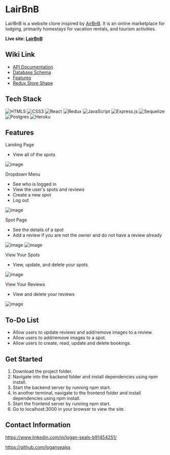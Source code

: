 
# LairBnB

LairBnB is a website clone inspired by [AirBnB](https://www.airbnb.com/). It is an online marketplace for lodging, primarily homestays for vacation rentals, and tourism activities.

**Live site: [LairBnB](https://airbnb-api-logan.herokuapp.com/)**

## Wiki Link

 - [API Documentation](https://github.com/logansealss/AirBnB/wiki/API-Documentation)
 - [Database Schema](https://github.com/logansealss/AirBnB/wiki/Database-Schema)
 - [Features](https://github.com/logansealss/AirBnB/wiki/Features)
 - [Redux Store Shape](https://github.com/logansealss/AirBnB/wiki/Redux-Store-Shape)
 
## Tech Stack

![HTML5](https://img.shields.io/badge/html5-%23E34F26.svg?style=for-the-badge&logo=html5&logoColor=white)
![CSS3](https://img.shields.io/badge/css3-%231572B6.svg?style=for-the-badge&logo=css3&logoColor=white)
![React](https://img.shields.io/badge/react-%2320232a.svg?style=for-the-badge&logo=react&logoColor=%2361DAFB)
![Redux](https://img.shields.io/badge/redux-%23593d88.svg?style=for-the-badge&logo=redux&logoColor=white)
![JavaScript](https://img.shields.io/badge/javascript-%23323330.svg?style=for-the-badge&logo=javascript&logoColor=%23F7DF1E)
![Express.js](https://img.shields.io/badge/express.js-%23404d59.svg?style=for-the-badge&logo=express&logoColor=%2361DAFB)
![Sequelize](https://img.shields.io/badge/Sequelize-52B0E7?style=for-the-badge&logo=Sequelize&logoColor=white)
![Postgres](https://img.shields.io/badge/postgres-%23316192.svg?style=for-the-badge&logo=postgresql&logoColor=white)
![Heroku](https://img.shields.io/badge/heroku-%23430098.svg?style=for-the-badge&logo=heroku&logoColor=white)

## Features

Landing Page
- View all of the spots

![image](https://user-images.githubusercontent.com/106628994/192161288-041f1c22-b275-4c6e-8866-bc618b51a40c.png)

Dropdown Menu
- See who is logged in
- View the user's spots and reviews
- Create a new spot
- Log out

![image](https://user-images.githubusercontent.com/106628994/192161731-c2be44f2-0db8-4691-a2ef-e5b76c44aa51.png)

Spot Page
- See the details of a spot
- Add a review if you are not the owner and do not have a review already

![image](https://user-images.githubusercontent.com/106628994/192161296-5790bd80-2d29-4b23-a183-7c0201003754.png)
![image](https://user-images.githubusercontent.com/106628994/192161305-b318bc2f-3430-44bd-b8aa-71219d565651.png)

View Your Spots
- View, update, and delete your spots

![image](https://user-images.githubusercontent.com/106628994/192161668-1ea9486c-e779-4e9d-9eec-354fa968ec2a.png)

View Your Reviews
- View and delete your reviews

![image](https://user-images.githubusercontent.com/106628994/192161685-033e4ef4-9616-4954-ac6b-0c15016d9796.png)

## To-Do List

 - Allow users to update reviews and add/remove images to a review.
 - Allow users to add/remove images to a spot.
 - Allow users to create, read, update and delete bookings.

## Get Started

1. Download the project folder.
2. Navigate into the backend folder and install dependencies using npm install.
3. Start the backend server by running npm start.
4. In another terminal, navigate to the frontend folder and install dependencies using npm install.
5. Start the frontend server by running npm start.
6. Go to localhost:3000 in your browser to view the site.

## Contact Information

https://www.linkedin.com/in/logan-seals-b91454251/

https://github.com/logansealss
